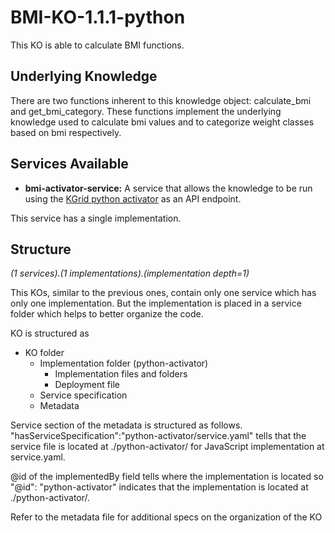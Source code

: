 # BMI-KO-1.1.1-python

This KO is able to calculate BMI functions. 

## Underlying Knowledge
There are two functions inherent to this knowledge object: calculate_bmi and get_bmi_category. These functions implement the underlying knowledge used to calculate bmi values and to categorize weight classes based on bmi respectively.

## Services Available
- **bmi-activator-service:** A service that allows the knowledge to be run using the [KGrid python activator](https://github.com/kgrid/python-activator) as an API endpoint.

This service has a single implementation. 

## Structure
*(1 services).(1 implementations).(implementation depth=1)*

This KOs, similar to the previous ones, contain only one service which has only one implementation. But the implementation is placed in a service folder which helps to better organize the code. 

KO is structured as

- KO folder
    - Implementation folder (python-activator)
        - Implementation files and folders            
        - Deployment file
    - Service specification
    - Metadata

Service section of the metadata is structured as follows. "hasServiceSpecification":"python-activator/service.yaml" tells that the service file is located at ./python-activator/ for JavaScript implementation at service.yaml.

@id of the implementedBy field tells where the implementation is located so "@id": "python-activator" indicates that the implementation is located at ./python-activator/.

Refer to the metadata file for additional specs on the organization of the KO 
